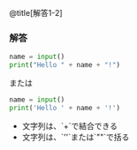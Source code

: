 @title[解答1-2]

### 解答

```python
name = input()
print("Hello " + name + "!")
```

または

```python
name = input()
print('Hello ' + name + '!')
```
<ul>
<li class="fragment">文字列は、`+`で結合できる</li>
<li class="fragment">文字列は、`''`または`""`で括る</li>
</ul>
